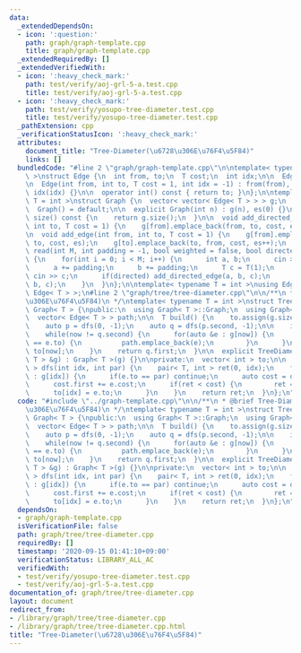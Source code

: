 ```yaml
---
data:
  _extendedDependsOn:
  - icon: ':question:'
    path: graph/graph-template.cpp
    title: graph/graph-template.cpp
  _extendedRequiredBy: []
  _extendedVerifiedWith:
  - icon: ':heavy_check_mark:'
    path: test/verify/aoj-grl-5-a.test.cpp
    title: test/verify/aoj-grl-5-a.test.cpp
  - icon: ':heavy_check_mark:'
    path: test/verify/yosupo-tree-diameter.test.cpp
    title: test/verify/yosupo-tree-diameter.test.cpp
  _pathExtension: cpp
  _verificationStatusIcon: ':heavy_check_mark:'
  attributes:
    document_title: "Tree-Diameter(\u6728\u306E\u76F4\u5F84)"
    links: []
  bundledCode: "#line 2 \"graph/graph-template.cpp\"\n\ntemplate< typename T = int\
    \ >\nstruct Edge {\n  int from, to;\n  T cost;\n  int idx;\n\n  Edge() = default;\n\
    \n  Edge(int from, int to, T cost = 1, int idx = -1) : from(from), to(to), cost(cost),\
    \ idx(idx) {}\n\n  operator int() const { return to; }\n};\n\ntemplate< typename\
    \ T = int >\nstruct Graph {\n  vector< vector< Edge< T > > > g;\n  int es;\n\n\
    \  Graph() = default;\n\n  explicit Graph(int n) : g(n), es(0) {}\n\n  size_t\
    \ size() const {\n    return g.size();\n  }\n\n  void add_directed_edge(int from,\
    \ int to, T cost = 1) {\n    g[from].emplace_back(from, to, cost, es++);\n  }\n\
    \n  void add_edge(int from, int to, T cost = 1) {\n    g[from].emplace_back(from,\
    \ to, cost, es);\n    g[to].emplace_back(to, from, cost, es++);\n  }\n\n  void\
    \ read(int M, int padding = -1, bool weighted = false, bool directed = false)\
    \ {\n    for(int i = 0; i < M; i++) {\n      int a, b;\n      cin >> a >> b;\n\
    \      a += padding;\n      b += padding;\n      T c = T(1);\n      if(weighted)\
    \ cin >> c;\n      if(directed) add_directed_edge(a, b, c);\n      else add_edge(a,\
    \ b, c);\n    }\n  }\n};\n\ntemplate< typename T = int >\nusing Edges = vector<\
    \ Edge< T > >;\n#line 2 \"graph/tree/tree-diameter.cpp\"\n\n/**\n * @brief Tree-Diameter(\u6728\
    \u306E\u76F4\u5F84)\n */\ntemplate< typename T = int >\nstruct TreeDiameter :\
    \ Graph< T > {\npublic:\n  using Graph< T >::Graph;\n  using Graph< T >::g;\n\
    \  vector< Edge< T > > path;\n\n  T build() {\n    to.assign(g.size(), -1);\n\
    \    auto p = dfs(0, -1);\n    auto q = dfs(p.second, -1);\n\n    int now = p.second;\n\
    \    while(now != q.second) {\n      for(auto &e : g[now]) {\n        if(to[now]\
    \ == e.to) {\n          path.emplace_back(e);\n        }\n      }\n      now =\
    \ to[now];\n    }\n    return q.first;\n  }\n\n  explicit TreeDiameter(const Graph<\
    \ T > &g) : Graph< T >(g) {}\n\nprivate:\n  vector< int > to;\n\n  pair< T, int\
    \ > dfs(int idx, int par) {\n    pair< T, int > ret(0, idx);\n    for(auto &e\
    \ : g[idx]) {\n      if(e.to == par) continue;\n      auto cost = dfs(e.to, idx);\n\
    \      cost.first += e.cost;\n      if(ret < cost) {\n        ret = cost;\n  \
    \      to[idx] = e.to;\n      }\n    }\n    return ret;\n  }\n};\n"
  code: "#include \"../graph-template.cpp\"\n\n/**\n * @brief Tree-Diameter(\u6728\
    \u306E\u76F4\u5F84)\n */\ntemplate< typename T = int >\nstruct TreeDiameter :\
    \ Graph< T > {\npublic:\n  using Graph< T >::Graph;\n  using Graph< T >::g;\n\
    \  vector< Edge< T > > path;\n\n  T build() {\n    to.assign(g.size(), -1);\n\
    \    auto p = dfs(0, -1);\n    auto q = dfs(p.second, -1);\n\n    int now = p.second;\n\
    \    while(now != q.second) {\n      for(auto &e : g[now]) {\n        if(to[now]\
    \ == e.to) {\n          path.emplace_back(e);\n        }\n      }\n      now =\
    \ to[now];\n    }\n    return q.first;\n  }\n\n  explicit TreeDiameter(const Graph<\
    \ T > &g) : Graph< T >(g) {}\n\nprivate:\n  vector< int > to;\n\n  pair< T, int\
    \ > dfs(int idx, int par) {\n    pair< T, int > ret(0, idx);\n    for(auto &e\
    \ : g[idx]) {\n      if(e.to == par) continue;\n      auto cost = dfs(e.to, idx);\n\
    \      cost.first += e.cost;\n      if(ret < cost) {\n        ret = cost;\n  \
    \      to[idx] = e.to;\n      }\n    }\n    return ret;\n  }\n};\n"
  dependsOn:
  - graph/graph-template.cpp
  isVerificationFile: false
  path: graph/tree/tree-diameter.cpp
  requiredBy: []
  timestamp: '2020-09-15 01:41:10+09:00'
  verificationStatus: LIBRARY_ALL_AC
  verifiedWith:
  - test/verify/yosupo-tree-diameter.test.cpp
  - test/verify/aoj-grl-5-a.test.cpp
documentation_of: graph/tree/tree-diameter.cpp
layout: document
redirect_from:
- /library/graph/tree/tree-diameter.cpp
- /library/graph/tree/tree-diameter.cpp.html
title: "Tree-Diameter(\u6728\u306E\u76F4\u5F84)"
---
```

